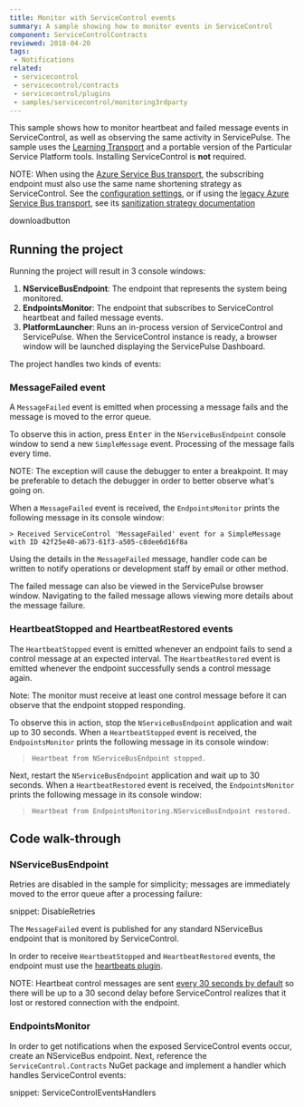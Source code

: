 ```yaml
---
title: Monitor with ServiceControl events
summary: A sample showing how to monitor events in ServiceControl
component: ServiceControlContracts
reviewed: 2018-04-20
tags:
 - Notifications
related:
 - servicecontrol
 - servicecontrol/contracts
 - servicecontrol/plugins
 - samples/servicecontrol/monitoring3rdparty
---
```


This sample shows how to monitor heartbeat and failed message events in ServiceControl, as well as observing the same activity in ServicePulse. The sample uses the [Learning Transport](/transports/learning/) and a portable version of the Particular Service Platform tools. Installing ServiceControl is **not** required.

NOTE: When using the [Azure Service Bus transport](/transports/azure-service-bus/legacy/), the subscribing endpoint must also use the same name shortening strategy as ServiceControl. See the [configuration settings](/transports/azure-service-bus/configuration.md#entity-creation), or if using the [legacy Azure Service Bus transport](), see its [sanitization strategy documentation](/transports/azure-service-bus/legacy/sanitization.md)

downloadbutton


## Running the project

Running the project will result in 3 console windows:

1. **NServiceBusEndpoint**: The endpoint that represents the system being monitored.
1. **EndpointsMonitor**: The endpoint that subscribes to ServiceControl heartbeat and failed message events.
1. **PlatformLauncher**: Runs an in-process version of ServiceControl and ServicePulse. When the ServiceControl instance is ready, a browser window will be launched displaying the ServicePulse Dashboard.

The project handles two kinds of events:

### MessageFailed event

A `MessageFailed` event is emitted when processing a message fails and the message is moved to the error queue.

To observe this in action, press <kbd>Enter</kbd> in the `NServiceBusEndpoint` console window to send a new `SimpleMessage` event. Processing of the message fails every time.

NOTE: The exception will cause the debugger to enter a breakpoint. It may be preferable to detach the debugger in order to better observe what's going on.

When a `MessageFailed` event is received, the `EndpointsMonitor` prints the following message in its console window: 

```
> Received ServiceControl 'MessageFailed' event for a SimpleMessage with ID 42f25e40-a673-61f3-a505-c8dee6d16f8a
```

Using the details in the `MessageFailed` message, handler code can be written to notify operations or development staff by email or other method.

The failed message can also be viewed in the ServicePulse browser window. Navigating to the failed message allows viewing more details about the message failure.


### HeartbeatStopped and HeartbeatRestored events

The `HeartbeatStopped` event is emitted whenever an endpoint fails to send a control message at an expected interval. The `HeartbeatRestored` event is emitted whenever the endpoint successfully sends a control message again. 

Note: The monitor must receive at least one control message before it can observe that the endpoint stopped responding.

To observe this in action, stop the `NServiceBusEndpoint` application and wait up to 30 seconds. When a `HeartbeatStopped` event is received, the `EndpointsMonitor` prints the following message in its console window:

> `Heartbeat from NServiceBusEndpoint stopped.`

Next, restart the `NServiceBusEndpoint` application and wait up to 30 seconds. When a `HeartbeatRestored` event is received, the `EndpointsMonitor` prints the following message in its console window:

> `Heartbeat from EndpointsMonitoring.NServiceBusEndpoint restored.`


## Code walk-through 


### NServiceBusEndpoint

Retries are disabled in the sample for simplicity; messages are immediately moved to the error queue after a processing failure:

snippet: DisableRetries

The `MessageFailed` event is published for any standard NServiceBus endpoint that is monitored by ServiceControl.

In order to receive `HeartbeatStopped` and `HeartbeatRestored` events, the endpoint must use the [heartbeats plugin](/monitoring/heartbeats).

NOTE: Heartbeat control messages are sent [every 30 seconds by default](/monitoring/heartbeats/legacy#configuration-time-to-live-ttl) so there will be up to a 30 second delay before ServiceControl realizes that it lost or restored connection with the endpoint.


### EndpointsMonitor

In order to get notifications when the exposed ServiceControl events occur, create an NServiceBus endpoint. Next, reference the `ServiceControl.Contracts` NuGet package and implement a handler which handles ServiceControl events:

snippet: ServiceControlEventsHandlers
